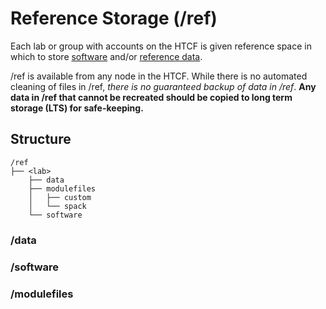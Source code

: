 # Reference Storage (/ref)

Each lab or group with accounts on the HTCF is given reference space in which to store [software](#software) and/or [reference data](#data).

/ref is available from any node in the HTCF.  While there is no automated cleaning of files in /ref, *there is no guaranteed backup of data in /ref*.  **Any data in /ref that cannot be recreated should be copied to long term storage (LTS) for safe-keeping.**


## Structure

```
/ref
├── <lab>
    ├── data
    ├── modulefiles
    │   ├── custom
    │   └── spack
    └── software
```

### /data

### /software

### /modulefiles
